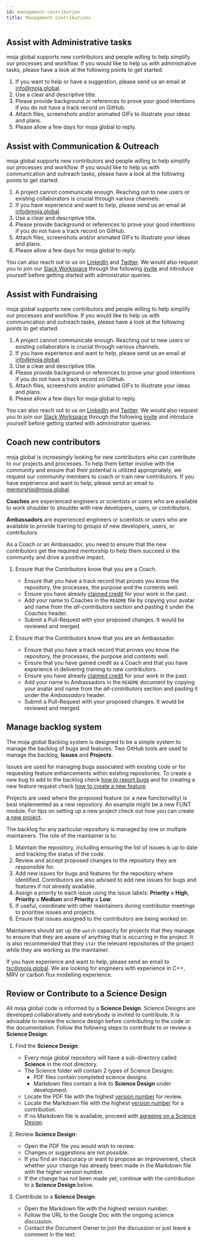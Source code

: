 ```yaml
---
id: management-contribution
title: Management Contributions
---
```


## Assist with Administrative tasks

moja global supports new contributors and people willing to help simplify our processes and workflow. If you would like to help us with administrative tasks, please have a look at the following points to get started:

1. If you want to help or have a suggestion, please send us an email at [info@moja.global](mailto:info@moja.global).
2. Use a clear and descriptive title.
3. Please provide background or references to prove your good intentions if you do not have a track record on GitHub.
4. Attach files, screenshots and/or animated GIFs to illustrate your ideas and plans.
5. Please allow a few days for moja global to reply.

## Assist with Communication & Outreach

moja global supports new contributors and people willing to help simplify our processes and workflow. If you would like to help us with communication and outreach tasks, please have a look at the following points to get started:

1. A project cannot communicate enough. Reaching out to new users or existing collaborators is crucial through various channels.
2. If you have experience and want to help, please send us an email at [info@moja.global](mailto:info@moja.global).
3. Use a clear and descriptive title.
4. Please provide background or references to prove your good intentions if you do not have a track record on GitHub.
5. Attach files, screenshots and/or animated GIFs to illustrate your ideas and plans.
6. Please allow a few days for moja global to reply.

You can also reach out to us on [LinkedIn](https://www.linkedin.com/company/moja-global/) and [Twitter](https://twitter.com/mojaglobal). We would also request you to join our [Slack Workspace](mojaglobal.slack.com) through the following [invite](https://join.slack.com/t/mojaglobal/shared_invite/zt-o6ta1ug0-rVLjAo460~d7JbZ~HpFFtw) and introduce yourself before getting started with administrator queries.

## Assist with Fundraising

moja global supports new contributors and people willing to help simplify our processes and workflow. If you would like to help us with communication and outreach tasks, please have a look at the following points to get started:

1. A project cannot communicate enough. Reaching out to new users or existing collaborators is crucial through various channels.
2. If you have experience and want to help, please send us an email at [info@moja.global](mailto:info@moja.global).
3. Use a clear and descriptive title.
4. Please provide background or references to prove your good intentions if you do not have a track record on GitHub.
5. Attach files, screenshots and/or animated GIFs to illustrate your ideas and plans.
6. Please allow a few days for moja global to reply.

You can also reach out to us on [LinkedIn](https://www.linkedin.com/company/moja-global/) and [Twitter](https://twitter.com/mojaglobal). We would also request you to join our [Slack Workspace](mojaglobal.slack.com) through the following [invite](https://join.slack.com/t/mojaglobal/shared_invite/zt-o6ta1ug0-rVLjAo460~d7JbZ~HpFFtw) and introduce yourself before getting started with administrator queries.

## Coach new contributors

moja global is increasingly looking for new contributors who can contribute to our projects and processes. To help them better involve with the community and ensure that their potential is utilized appropriately, we request our community members to coach or train new contributors. If you have experience and want to help, please send an email to [mentorship@moja.global](mailto:mentorship@moja.global).

**Coaches** are experienced engineers or scientists or users who are available to work shoulder to shoulder with new developers, users, or contributors.

**Ambassadors** are experienced engineers or scientists or users who are available to provide training to groups of new developers, users, or contributors.

As a Coach or an Ambassador, you need to ensure that the new contributors get the required mentorship to help them succeed in the community and drive a positive impact.

1. Ensure that the Contributors know that you are a Coach.

    - Ensure that you have a track record that proves you know the repository, the processes, the purpose and the contents well.
    - Ensure you have already [claimed credit](https://github.com/moja-global/About-moja-global/blob/master/Contributing/How-to-Get-Credit-for-Your-Contribution.md) for your work in the past.
    - Add your name to Coaches in the `README` file by copying your avatar and name from the _all-contributors_ section and pasting it under the _Coaches_ header.
    - Submit a Pull-Request with your proposed changes. It would be reviewed and merged.

2. Ensure that the Contributors know that you are an Ambassador.
    - Ensure that you have a track record that proves you know the repository, the processes, the purpose and contents well.
    - Ensure that you have gained credit as a Coach and that you have experience in delivering training to new contributors.
    - Ensure you have already [claimed credit](https://github.com/moja-global/About-moja-global/blob/master/Contributing/How-to-Get-Credit-for-Your-Contribution.md) for your work in the past.
    - Add your name to Ambassadors in the `README` document by copying your avatar and name from the _all-contributors_ section and pasting it under the _Ambassadors_ header.
    - Submit a Pull-Request with your proposed changes. It would be reviewed and merged.

## Manage backlog system

The moja global Backlog system is designed to be a simple system to manage the backlog of bugs and features. Two GitHub tools are used to manage the backlog, **Issues** and **Projects**.

Issues are used for managing bugs associated with existing code or for requesting feature enhancements within existing repositories. To create a new bug to add to the backlog check [how to report bugs](https://github.com/moja-global/About-moja-global/blob/master/Contributing/How-to-Report-Bugs.md) and for creating a new feature request check [how to create a new feature](https://github.com/moja-global/About-moja-global/blob/master/Contributing/How-to-Request-a-New-Feature.md).

Projects are used where the proposed feature (or a new functionality) is best implemented as a new repository. An example might be a new FLINT module. For tips on setting up a new project check out how you can create [a new project](https://github.com/moja-global/About-moja-global/blob/master/Contributing/How-to-Start-a-New-Project.md).

The backlog for any particular repository is managed by one or multiple maintainers. The role of the maintainer is to:

1. Maintain the repository, including ensuring the list of issues is up to date and tracking the status of the code.
2. Review and accept proposed changes to the repository they are responsible for.
3. Add new issues for bugs and features for the repository where identified. Contributors are also advised to add new issues for bugs and features if not already available.
4. Assign a priority to each issue using the issue labels: **Priority = High**, **Priority = Medium** and **Priority = Low**.
5. If useful, coordinate with other maintainers during contributor meetings to prioritise issues and projects.
6. Ensure that issues assigned to the contributors are being worked on.

Maintainers should set up the `watch` capacity for projects that they manage to ensure that they are aware of anything that is occurring in the project. It is also recommended that they `star` the relevant repositories of the project while they are working as the maintainer.

If you have experience and want to help, please send an email to [tsc@moja.global](mailto:tsc@moja.global). We are looking for engineers with experience in C++, MRV or carbon flux modelling experience.

## Review or Contribute to a Science Design

All moja global code is informed by a **Science Design**. Science Designs are developed collaboratively and everybody is invited to contribute. It is advisable to review the science design before contributing to the code or the documentation. Follow the following steps to contribute to or review a **Science Design**:

1. Find the **Science Design**:

    - Every moja global repository will have a sub-directory called **Science** in the root directory.
    - The Science folder will contain 2 types of Science Designs:
        - PDF files contain completed science designs.
        - Markdown files contain a link to **Science Design** under development.
    - Locate the PDF file with the highest [version number](https://github.com/moja-global/About-moja-global/blob/master/Contributing/How-to-Assign-a-Version.md) for review.
    - Locate the Markdown file with the highest [version number](https://github.com/moja-global/About-moja-global/blob/master/Contributing/How-to-Assign-a-Version.md) for a contribution.
    - If no Markdown file is available, proceed with [agreeing on a Science Design](https://github.com/moja-global/About-moja-global/blob/master/Contributing/How-to-Agree-on-a-Science-Design.md).

2. Review **Science Design**:

    - Open the PDF file you would wish to review.
    - Changes or suggestions are not possible.
    - If you find an inaccuracy or want to propose an improvement, check whether your change has already been made in the Markdown file with the higher version number.
    - If the change has not been made yet, continue with the contribution to a **Science Design** below.

3. Contribute to a **Science Design**:
    - Open the Markdown file with the highest version number.
    - Follow the URL to the Google Doc with the ongoing science discussion.
    - Contact the Document Owner to join the discussion or just leave a comment in the text.

